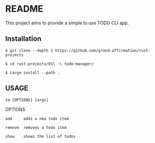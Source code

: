 # README

This project aims to provide a simple to use TODO CLI app.

## Installation

	$ git clone --depth 1 https://github.com/grand-affirmation/rust-projects
	
	$ cd rust-projects/01\ -\ todo-manager/

	$ cargo install --path .

## USAGE 
	tm [OPTIONS] [args]

OPTIONS

	add     adds a new todo item
    	
	remove  removes a todo item
    	
	show    shows the list of todos


